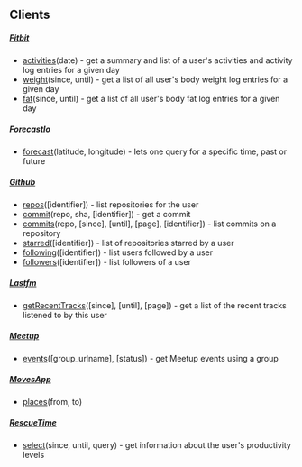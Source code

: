 ## Clients

##### [Fitbit](https://wiki.fitbit.com/display/API/Fitbit+Resource+Access+API)

* [activities](https://wiki.fitbit.com/display/API/API-Get-Activities)(date) - get a summary and list of a user&#39;s activities and activity log entries for a given day
* [weight](https://wiki.fitbit.com/display/API/API-Get-Body-Weight)(since, until) - get a list of all user&#39;s body weight log entries for a given day
* [fat](https://wiki.fitbit.com/display/API/API-Get-Body-Fat)(since, until) - get a list of all user&#39;s body fat log entries for a given day

##### [ForecastIo](https://developer.forecast.io/docs/v2)

* [forecast](https://developer.forecast.io/docs/v2)(latitude, longitude) - lets one query for a specific time, past or future

##### [Github](https://developer.github.com/v3/)

* [repos](https://developer.github.com/v3/repos/)([identifier]) - list repositories for the user
* [commit](https://developer.github.com/v3/repos/commits/#get-a-single-commit)(repo, sha, [identifier]) - get a commit
* [commits](https://developer.github.com/v3/repos/commits/)(repo, [since], [until], [page], [identifier]) - list commits on a repository
* [starred](https://developer.github.com/v3/users/)([identifier]) - list of repositories starred by a user
* [following](https://developer.github.com/v3/users/)([identifier]) - list users followed by a user
* [followers](https://developer.github.com/v3/users/)([identifier]) - list followers of a user

##### [Lastfm](http://www.last.fm/api)

* [getRecentTracks](http://www.last.fm/api/show/user.getRecentTracks)([since], [until], [page]) - get a list of the recent tracks listened to by this user

##### [Meetup](http://www.meetup.com/meetup_api/)

* [events](http://www.meetup.com/meetup_api/docs/2/events/)([group_urlname], [status]) - get Meetup events using a group

##### [MovesApp](https://dev.moves-app.com/)

* [places](https://dev.moves-app.com/docs/api_places)(from, to)

##### [RescueTime](https://www.rescuetime.com/anapi/manage)

* [select](https://www.rescuetime.com/anapi/setup/documentation)(since, until, query) - get information about the user&#39;s productivity levels

